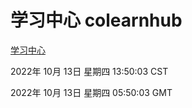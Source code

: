 # 学习中心 colearnhub
[学习中心](http://27.19.33.125:56308/colearnhub/)

2022年 10月 13日 星期四 13:50:03 CST

2022年 10月 13日 星期四 05:50:03 GMT
